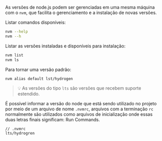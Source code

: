 As versões de node.js podem ser gerenciadas em uma mesma máquina com o `nvm`, que facilita o gerenciamento e a instalação de novas versões.

Listar comandos disponíveis:
```bash
nvm --help
nvm --h
```

Listar as versões instaladas e disponíveis para instalação:
```bash
nvm list
nvm ls
```

Para tornar uma versão padrão:
```bash
nvm alias default lst/hydrogen
```

> 💡 As versões do tipo `lts` são versões que recebem suporte estendido.

É possível informar a versão do node que está sendo utilizado no projeto por meio de um arquivo de nome `.nvmrc`, arquivos com a terminação `rc` normalmente são utilizados como arquivos de inicialização onde essas duas letras finais significam: Run Commands.

```
// .nvmrc
lts/hydrogren
```
